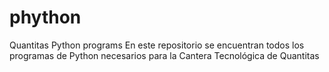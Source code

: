 # phython
Quantitas Python programs
En este repositorio se encuentran todos los programas de Python necesarios para la Cantera Tecnológica de Quantitas
